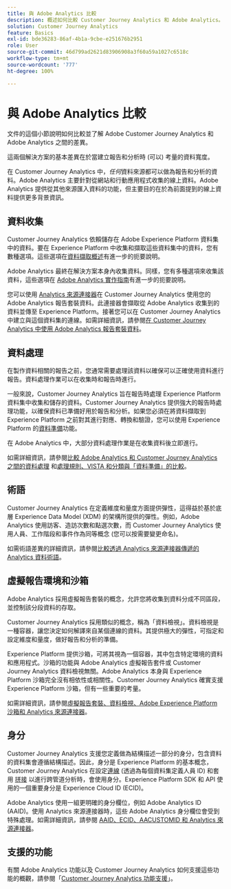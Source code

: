 ```yaml
---
title: 與 Adobe Analytics 比較
description: 概述如何比較 Customer Journey Analytics 和 Adobe Analytics。
solution: Customer Journey Analytics
feature: Basics
exl-id: bde36283-86af-4b1a-9cbe-e251676b2951
role: User
source-git-commit: 46d799ad2621d83906908a3f60a59a1027c6518c
workflow-type: tm+mt
source-wordcount: '777'
ht-degree: 100%

---
```


# 與 Adobe Analytics 比較

文件的這個小節說明如何比較並了解 Adobe Customer Journey Analytics 和 Adobe Analytics 之間的差異。

這兩個解決方案的基本差異在於當建立報告和分析時 (可以) 考量的資料寬度。

在 Customer Journey Analytics 中，*任何*&#x200B;資料來源都可以做為報告和分析的資料。Adobe Analytics 主要針對從網站和行動應用程式收集的線上資料。Adobe Analytics 提供從其他來源匯入資料的功能，但主要目的在於為前面提到的線上資料提供更多背景資訊。

## 資料收集

Customer Journey Analytics 依賴儲存在 Adobe Experience Platform 資料集中的資料。要在 Experience Platform 中收集和擷取這些資料集中的資料，您有數種選項。這些選項在[資料擷取概述](https://experienceleague.adobe.com/docs/analytics-platform/using/cja-data-ingestion/data-ingestion.html)有進一步的扼要說明。

Adobe Analytics 最終在解決方案本身內收集資料。同樣，您有多種選項來收集該資料，這些選項在 [Adobe Analytics 實作指南](https://experienceleague.adobe.com/docs/analytics/implementation/home.html?lang=zh-Hant)有進一步的扼要說明。

您可以使用 [Analytics 來源連接器](https://experienceleague.adobe.com/docs/experience-platform/sources/ui-tutorials/create/adobe-applications/analytics.html?lang=zh-Hant)在 Customer Journey Analytics 使用您的 Adobe Analytics 報告套裝資料。此連接器會擷取從 Adobe Analytics 收集到的資料並傳至 Experience Platform。接著您可以在 Customer Journey Analytics 中建立與這個資料集的連線。如需詳細資訊，請參閱[在 Customer Journey Analytics 中使用 Adobe Analytics 報告套裝資料](https://experienceleague.adobe.com/docs/analytics-platform/using/compare-aa-cja/cja-aa-comparison/aa-data-in-cja.html)。


## 資料處理

在製作資料相關的報告之前，您通常需要處理該資料以確保可以正確使用資料進行報告。資料處理作業可以在收集時和報告時進行。

一般來說，Customer Journey Analytics 旨在報告時處理 Experience Platform 資料集中收集和儲存的資料。Customer Journey Analytics 提供強大的報告時處理功能，以確保資料已準備好用於報告和分析。如果您必須在將資料擷取到 Experience Platform 之前對其進行對應、轉換和驗證，您可以使用 Experience Platform 的[資料準備](https://experienceleague.adobe.com/docs/experience-platform/data-prep/home.html?lang=zh-Hant)功能。

在 Adobe Analytics 中，大部分資料處理作業是在收集資料後立即進行。

如需詳細資訊，請參閱[比較 Adobe Analytics 和 Customer Journey Analytics 之間的資料處理](data-processing-comparisons.md) 和[處理規則、VISTA 和分類與「資料準備」的比較](https://experienceleague.adobe.com/docs/analytics-platform/using/compare-aa-cja/cja-aa-comparison/pr-vista-dataprep.html)。


## 術語

Customer Journey Analytics 在定義維度和量度方面提供彈性，這得益於基於底層 Experience Data Model (XDM) 的架構所提供的彈性。例如，Adobe Analytics 使用訪客、造訪次數和點選次數，而 Customer Journey Analytics 使用人員、工作階段和事件作為同等概念 (您可以按需要變更命名)。

如需術語差異的詳細資訊，請參閱[比較透過 Analytics 來源連接器傳遞的 Analytics 資料術語](https://experienceleague.adobe.com/docs/analytics-platform/using/compare-aa-cja/cja-aa-comparison/terminology.html)。


## 虛擬報告環境和沙箱

Adobe Analytics 採用虛擬報告套裝的概念，允許您將收集到資料分成不同區段，並控制該分段資料的存取。

Customer Journey Analytics 採用類似的概念，稱為「資料檢視」。資料檢視是一種容器，讓您決定如何解譯來自某個連線的資料。其提供極大的彈性，可指定和設定維度和量度，做好報告和分析的準備。

Experience Platform 提供沙箱，可將其視為一個容器，其中包含特定環境的資料和應用程式。沙箱的功能與 Adobe Analytics 虛擬報告套件或 Customer Journey Analytics 資料檢視無關。Adobe Analytics 本身與 Experience Platform 沙箱完全沒有相依性或相關性。Customer Journey Analytics 確實支援 Experience Platform 沙箱，但有一些重要的考量。

如需詳細資訊，請參閱[虛擬報告套裝、資料檢視、Adobe Experience Platform 沙箱和 Analytics 來源連接器](https://experienceleague.adobe.com/docs/analytics-platform/using/compare-aa-cja/cja-aa-comparison/vrs-dataview-sandbox-adc.html)。


## 身分

Customer Journey Analytics 支援您定義做為結構描述一部分的身分，包含資料的資料集會遵循結構描述。因此，身分是 Experience Platform 的基本概念，Customer Journey Analytics 在設定[連線](../../connections/overview.md) (透過為每個資料集定義人員 ID) 和套用 [拼接](../../stitching/overview.md) 以進行跨管道分析時，會使用身分。Experience Platform SDK 和 API 使用的一個重要身分是 Experience Cloud ID (ECID)。

Adobe Analytics 使用一組更明確的身分欄位，例如 Adobe Analytics ID (AAID)。使用 Analytics 來源連接器時，這些 Adobe Analytics 身分欄位會受到特殊處理。如需詳細資訊，請參閱 [AAID、ECID、AACUSTOMID 和 Analytics 來源連接器](https://experienceleague.adobe.com/docs/analytics-platform/using/compare-aa-cja/cja-aa-comparison/aaid-ecid-adc.html?lang=zh-Hant)。


## 支援的功能

有關 Adobe Analytics 功能以及 Customer Journey Analytics 如何支援這些功能的概觀，請參閱「[Customer Journey Analytics 功能支援](https://experienceleague.adobe.com/docs/analytics-platform/using/compare-aa-cja/cja-aa-comparison/cja-aa.html)」。
